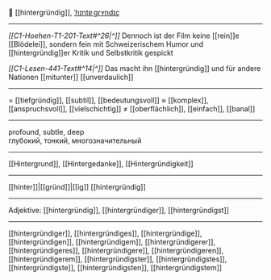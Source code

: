 🧐 [[hintergründig]], [ˈhɪntɐˌɡrʏndɪç](https://youglish.com/pronounce/hintergründig/german)

---
*[[C1-Hoehen-T1-201-Text#^26|^]]* Dennoch ist der Film keine [[rein]]e [[Blödelei]], sondern fein mit Schweizerischem Humor und [[hintergründig]]er Kritik und Selbstkritik gespickt

*[[C1-Lesen-441-Text#^14|^]]* Das macht ihn [[hintergründig]] und für andere Nationen [[mitunter]] [[unverdaulich]]

---
= [[tiefgründig]], [[subtil]], [[bedeutungsvoll]]
≈ [[komplex]], [[anspruchsvoll]], [[vielschichtig]]
≠ [[oberflächlich]], [[einfach]], [[banal]]

---
profound, subtle, deep  
глубокий, тонкий, многозначительный

---
[[Hintergrund]], [[Hintergedanke]], [[Hintergründigkeit]]

---
[[hinter]]|[[gründ]]|[[ig]]
[[hintergründig]]


---
Adjektive: [[hintergründig]], [[hintergründiger]], [[hintergründigst]]

---
[[hintergründiger]], [[hintergründiges]], [[hintergründige]], [[hintergründigen]], [[hintergründigem]], [[hintergründigerer]], [[hintergründigeres]], [[hintergründigere]], [[hintergründigeren]], [[hintergründigerem]], [[hintergründigster]], [[hintergründigstes]], [[hintergründigste]], [[hintergründigsten]], [[hintergründigstem]]